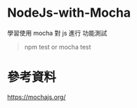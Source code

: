 # NodeJs-with-Mocha

學習使用 mocha 對 js 進行 功能測試

> npm test or mocha test

# 參考資料
https://mochajs.org/
